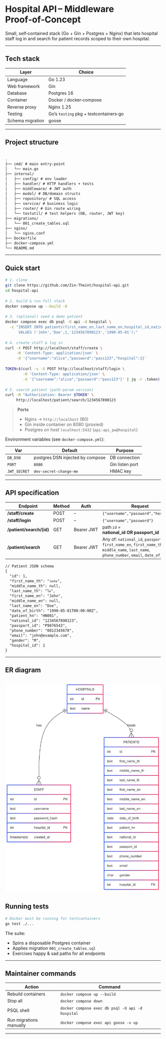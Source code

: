 # Hospital API – Middleware Proof‑of‑Concept

Small, self‑contained stack (Go + Gin + Postgres + Nginx) that lets hospital
staff log in and search for patient records scoped to their own hospital.

---

## Tech stack

| Layer            | Choice                                 |
| ---------------- | -------------------------------------- |
| Language         | Go 1.23                                |
| Web framework    | Gin                                    |
| Database         | Postgres 16                            |
| Container        | Docker / docker‑compose                |
| Reverse proxy    | Nginx 1.25                             |
| Testing          | Go’s `testing` pkg + testcontainers‑go |
| Schema migration | goose                                  |

---

## Project structure

```

.
├── cmd/ # main entry‑point
│   └── main.go
├── internal/
│   ├── config/ # env loader
│   ├── handler/ # HTTP handlers + tests
│   ├── middleware/ # JWT auth
│   ├── model/ # DB/domain structs
│   ├── repository/ # SQL access
│   ├── service/ # business logic
│   ├── router/ # Gin route wiring
│   └── testutil/ # test helpers (DB, router, JWT key)
├── migrations/
│   └── 001_create_tables.sql
├── nginx/
│   └── nginx.conf
├── Dockerfile
├── docker-compose.yml
└── README.md

```

---

## Quick start

```bash
# 1. clone
git clone https://github.com/Zin-Theint/hospital-api.git
cd hospital-api

# 2. build & run full stack
docker compose up --build -d

# 3. (optional) seed a demo patient
docker compose exec db psql -U api -d hospital \
  -c "INSERT INTO patients(first_name_en,last_name_en,hospital_id,national_id,date_of_birth) \
      VALUES ('John','Doe',1,'1234567890123','1990-05-01');"

# 4. create staff & log in
curl -X POST http://localhost/staff/create \
     -H 'Content-Type: application/json' \
     -d '{"username":"alice","password":"pass123","hospital":1}'

TOKEN=$(curl -s -X POST http://localhost/staff/login \
        -H 'Content-Type: application/json' \
        -d '{"username":"alice","password":"pass123"}' | jq -r .token)

# 5. search patient (path-param version)
curl -H "Authorization: Bearer $TOKEN" \
     http://localhost/patient/search/1234567890123
```

> **Ports**
>
> - Nginx → `http://localhost` (80)
> - Gin inside container on 8080 (proxied)
> - Postgres on host `localhost:5432` (`api:api_pw@hospital`)

Environment variables (see `docker-compose.yml`):

| Var          | Default                          | Purpose         |
| ------------ | -------------------------------- | --------------- |
| `DB_DSN`     | postgres DSN injected by compose | DB connection   |
| `PORT`       | `8080`                           | Gin listen port |
| `JWT_SECRET` | `dev-secret-change-me`           | HMAC key        |

---

## API specification

| Endpoint                 | Method | Auth       | Request                                                                                                                                      | Response        |
| ------------------------ | ------ | ---------- | -------------------------------------------------------------------------------------------------------------------------------------------- | --------------- |
| **/staff/create**        | POST   | –          | `{"username","password","hospital"}`                                                                                                         | `201 {"id"}`    |
| **/staff/login**         | POST   | –          | `{"username","password"}`                                                                                                                    | `200 {"token"}` |
| **/patient/search/{id}** | GET    | Bearer JWT | path `id` = **national_id OR passport_id**                                                                                                   | `200 Patient`   |
| **/patient/search**      | GET    | Bearer JWT | Any of: `national_id`, `passport_id`, `first_name_en`, `first_name_th`, `middle_name`, `last_name`, `phone_number`, `email`, `date_of_birth` | `200 [Patient]` |

```jsonc
// Patient JSON schema
{
  "id": 1,
  "first_name_th": "จอห์น",
  "middle_name_th": null,
  "last_name_th": "โด",
  "first_name_en": "John",
  "middle_name_en": null,
  "last_name_en": "Doe",
  "date_of_birth": "1990-05-01T00:00:00Z",
  "patient_hn": "HN001",
  "national_id": "1234567890123",
  "passport_id": "P9876543",
  "phone_number": "0812345678",
  "email": "john@example.com",
  "gender": "M",
  "hospital_id": 1
}
```

---

## ER diagram

## ![alt text](Hospital_ER_diagram.png)

## Running tests

```bash
# Docker must be running for testcontainers
go test ./...
```

The suite:

- Spins a disposable Postgres container
- Applies migration `001_create_tables.sql`
- Exercises happy & sad paths for all endpoints

---

## Maintainer commands

| Action                  | Command                                          |
| ----------------------- | ------------------------------------------------ |
| Rebuild containers      | `docker compose up --build`                      |
| Stop all                | `docker compose down`                            |
| PSQL shell              | `docker compose exec db psql -U api -d hospital` |
| Run migrations manually | `docker compose exec api goose -v up`            |

---
